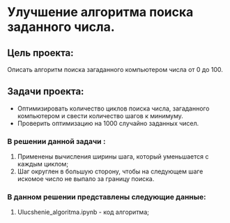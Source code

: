 # Улучшение алгоритма поиска заданного числа.

## Цель проекта:
Описать алгоритм поиска загаданного компьютером числа от 0 до 100. 

## Задачи проекта:
- Оптимизировать количество циклов поиска числа, загаданного компьютером и свести количество шагов к минимуму. 
- Проверить оптимизацию на 1000 случайно заданных чисел.

### В решении данной задачи :
1. Применены вычисления ширины шага, который уменьшается с каждым циклом;
2. Шаг округлен в большую сторону, чтобы на следующем шаге искомое число не выпало за границу поиска.

### В данном решении представлены следующие данные:
1. Ulucshenie_algoritma.ipynb - код алгоритма;
